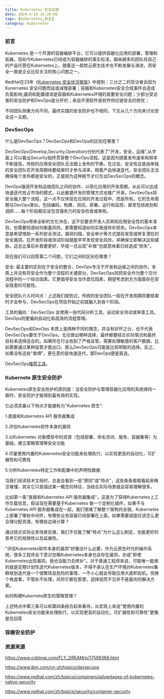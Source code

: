 ```yaml
---
title: Kubernetes 安全实践
date: 2024-4-19 16:26:00
tags: [Kubernetes,安全]
category: Kubernetes
---
```


### 前言

Kubernetes 是一个开源的容器编排平台，它可以提供容器化应用的部署，管理和拓展。现如今Kubernetes已经成为容器编排的事实标准，越来越多的团队将自己的产品托管在Kubernetes上，随着这一趋势云原生技术也不断发展与演进，而安全一直是企业比较关注的核心问题之一。

RedHat在23年《[Kubernetes 安全状况报告](https://www.redhat.com/zh/resources/state-kubernetes-security-report-2023)》中提到：三分之二的受访者会因为Kunernetes 安全问题而延或减慢部署；容器和Kubernetes安全合规事件会造成负面影响;漏洞和配置错误是容器和Kubernetes环境的首要安全问题；少部分受访者的安全防护和DevOps是分开的；来自开源软件是软件供应链安全的担忧；

不同团队侧重方向不同，最终实践的安全防护也不相同，下文从几个方向来讨论安全这一主题。



### DevSecOps

什么是DevSecOps？DevSecOps和DevOps的区别在哪里？

DevSecOps(Develop,Security,Operation)分别代表了"开发，安全，运维",从字面上可以看出Security始终贯穿整个DevOps流程。这是因为随着发布速率和频率不断提高，传统的应用安全团队无法跟上发布的节奏。在过去，安全性总是由单独的安全团队在开发周期快要结束时才参与进来，随着产品快速迭代，安全团队无法确保每个发布都是安全的，正是因为这种脱节才衍生出DevSecOps的概念。

DevOps强调开发和运维团队之间的协作，以简化应用的开发周期，从此可以达成快速迭代抢占市场的模式，以此敏捷开发的管理方式也推广开来。DevSecOps将安全融入整个流程，这一点不仅体现在应用的开发过程中，而是所有。它的生命周期与DevOps类似，包括编码，构建，测试，部署，运行和监控，甚至包括规划和调研……每个阶段都应该包含强有力的安全检查或审核。

DevSecOps带来全新的文化冲击，这不仅要求开发人员熟知应用安全性的基本准则，也需要知道如何衡量风险，更需要知道如何实施或祢补损失。DevSecOps本意是希望借助一系列安全测试，漏洞扫描，安全审计等方式提前发现或修复潜在的安全漏洞。在开发阶段或测试阶段就能早早发现安全风险，并确保立即解决这些威胁。这总比事后补救要更好，毕竟一旦出现"补救"也就意味着已经造成"损失"。

现在我们可以回答第二个问题，它们之间的区别在哪里？

安全: 最主要的区别在于安全的整合，DevOps专注于开发和运维之间的协作，本质上并没有将安全作为整个流程的关键部分。DevSecOps则将安全作为整个交付流程中的一个综合因素。它更倡导安全当作首位因素，期望考虑到方方面面存在安全隐患的可能性。

安全团队介入时间点：上述我们提到过，传统的安全团队一般在开发周期将要结束时才会参与，DevSecOps在项目开始之初就融入到各个阶段。

工具的偏向：DevSecOps 会使用一些代码分析工具，自动安全测试或审查工具。DevOps则更偏向自动化和高效的流程管理。

DevSecOps和DevOps 本质上是两种不同的理念，并没有好坏之分，也不代表DevSecOps要优于DevOps。无论做出哪种选择，最终都要结合实际情况和最终目标来选择适合的。如果所在行业收到了严格监管，需要处理敏感的客户数据，比如需要通过某种监管才能出口，那么DevSecOps可能是比较明智的选择。反之，如果没有这些"束缚"，更在意的是快速迭代，那DevOps便是首选。

DevSecOps[推荐工具](https://time.geekbang.org/column/article/197268)。



### Kubernete 原生安全防护

Kubernetes原生安全防护的原则是：当安全防护与管理容器化应用的系统保持一致时，安全防护才能得到最有效的实现。

它必须具备以下特点才能被称为"Kubernetes 原生":

1.直接和Kubernetes API 服务器集成

2.评估Kubernetes软件本身的漏洞

3.以Kubernetes 对象模型中的资源（包括部署、命名空间、服务、容器集等）为基础，建立策略管理等安全功能

4.尽量使用内置的Kubernetes安全功能来处理执行，以实现更高的自动化，可扩展性和可靠性

5.分析Kubernetes特定工作和配置中的声明性数据

当我们阅读技术文档时，总是会看到一些"原则"或"特点"，这些条条框框看起来晦涩难懂，其实它只是描述某一概念的特征，当结合实际场景就会容易理解很多。

比如第一条"直接和Kubernetes API 服务器集成"，这是为了获得Kubernetes上工作负载信息，假设现在需要基于Kubernetes 做一个定制化插件，如果不与Kubernetes API 服务器集成在一起，我们很难了解整个架构的全貌。Kubernetes上部署了哪些中间件，有哪些业务容器已经部署在上面，如果需要调度应该怎么更合理分配资源，有哪些边缘计算？

通过结合实际业务场景反推，我们不仅能了解"特点"为什么这么制定，也能更好的思考它的局限性以及延展性。

"评估Kubernetes软件本身的漏洞"好像没什么必要，作为云原生时代的操作系统，很多工程师会下意识忽略Kubernetes本身也会存在漏洞，亦或"即使Kubernetes出现漏洞，我也没能力去修补"。对于普通工程师来说，可能唯一能做的就是定期计划性迭代Kubernetes版本，不得不承认在生产环境对Kubernetes集群规划迭代是一个很繁琐且危险的事情，一不小心就会导致应用大面积宕机。但换个角度看，不管处不处理，风险它都在那里，选择视而不见并不是最优的解决方案。



如何构建Kubernete原生的策略管理？

上述特点中第三条可以和第四条结合起来看待，从宏观上来说"使用内置的Kubernetes安全功能来处理执行，以实现更高的自动化，可扩展性和可靠性"更像是在回答

















### 容器安全防护















### 资源来源

https://www.cnblogs.com/FLY_DREAM/p/17599368.html

https://www.ibm.com/cn-zh/topics/devsecops

https://www.redhat.com/zh/topics/containers/advantages-of-kubernetes-native-security

https://www.redhat.com/zh/topics/security/container-security

